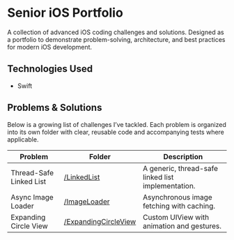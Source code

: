 # Senior iOS Portfolio

A collection of advanced iOS coding challenges and solutions. Designed as a portfolio to demonstrate problem-solving, architecture, and best practices for modern iOS development.

## Technologies Used
- Swift

## Problems & Solutions

Below is a growing list of challenges I’ve tackled. Each problem is organized into its own folder with clear, reusable code and accompanying tests where applicable.

| Problem                  | Folder                  | Description                                      |
|--------------------------|-------------------------|--------------------------------------------------|
| Thread-Safe Linked List  | [/LinkedList](SenioriOSPortfolio/SenioriOSPortfolio/LinkedLists) | A generic, thread-safe linked list implementation. |
| Async Image Loader       | [/ImageLoader](SenioriOSPortfolio/SenioriOSPortfolio/ImageLoader) | Asynchronous image fetching with caching.      |
| Expanding Circle View    | [/ExpandingCircleView](SenioriOSPortfolio/SenioriOSPortfolio/ExpandingCircleView) | Custom UIView with animation and gestures. |

